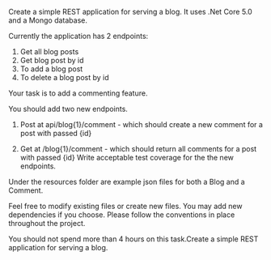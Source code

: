 Create a simple REST application for serving a blog.
It uses .Net Core 5.0 and a Mongo database.

Currently the application has 2 endpoints:

1) Get all blog posts
2) Get blog post by id 
3) To add a blog post
4) To delete a blog post by id

Your task is to add a commenting feature.

You should add two new endpoints.

1) Post at api/blog{1}/comment - which should create a new comment for a post with passed {id}

2) Get at /blog{1}/comment - which should return all comments for a post with passed {id}
Write acceptable test coverage for the the new endpoints.

Under the resources folder are example json files for both a Blog and a Comment.

Feel free to modify existing files or create new files. You may add new dependencies if you choose. Please follow the conventions in place throughout the project.

You should not spend more than 4 hours on this task.Create a simple REST application for serving a blog.
